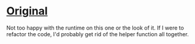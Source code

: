 # [Original](https://leetcode.com/problems/add-digits/description/)


Not too happy with the runtime on this one or the look of it. If I were to refactor the code, I'd probably get rid of the helper function all together.

